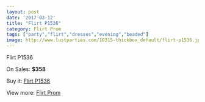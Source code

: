 ```yaml
---
layout: post
date: '2017-03-12'
title: "Flirt P1536"
category: Flirt Prom
tags: ["party","flirt","dresses","evening","beaded"]
image: http://www.lustparties.com/10315-thickbox_default/flirt-p1536.jpg
---
```

Flirt P1536

On Sales: **$358**
<a href="https://www.lustparties.com/en/flirt-prom/3508-flirt-p1536.html"><amp-img layout="responsive" width="600" height="600" src="//www.lustparties.com/10315-thickbox_default/flirt-p1536.jpg" alt="Flirt P1536 0" /></a>
<a href="https://www.lustparties.com/en/flirt-prom/3508-flirt-p1536.html"><amp-img layout="responsive" width="600" height="600" src="//www.lustparties.com/10318-thickbox_default/flirt-p1536.jpg" alt="Flirt P1536 1" /></a>
<a href="https://www.lustparties.com/en/flirt-prom/3508-flirt-p1536.html"><amp-img layout="responsive" width="600" height="600" src="//www.lustparties.com/10317-thickbox_default/flirt-p1536.jpg" alt="Flirt P1536 2" /></a>
<a href="https://www.lustparties.com/en/flirt-prom/3508-flirt-p1536.html"><amp-img layout="responsive" width="600" height="600" src="//www.lustparties.com/10316-thickbox_default/flirt-p1536.jpg" alt="Flirt P1536 3" /></a>

Buy it: [Flirt P1536](https://www.lustparties.com/en/flirt-prom/3508-flirt-p1536.html "Flirt P1536")

View more: [Flirt Prom](https://www.lustparties.com/en/13-flirt-prom "Flirt Prom")